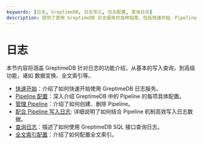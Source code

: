 ```yaml
---
keywords: [日志, GreptimeDB, 日志写入, 日志配置, 查询日志]
description: 提供了使用 GreptimeDB 日志服务的各种指南，包括快速开始、Pipeline 配置、管理 Pipeline、写入日志、查询日志和全文索引配置。
---
```


# 日志

本节内容将涵盖 GreptimeDB 针对日志的功能介绍，从基本的写入查询，到高级功能，诸如
数据变换、全文索引等。

- [快速开始](./quick-start.md)：介绍了如何快速开始使用 GreptimeDB 日志服务。
- [Pipeline 配置](./pipeline-config.md)：深入介绍 GreptimeDB 中的 Pipeline 的每项具体配置。
- [管理 Pipeline](./manage-pipelines.md)：介绍了如何创建、删除 Pipeline。
- [配合 Pipeline 写入日志](./write-logs.md): 详细说明了如何结合 Pipeline 机制高效写入日志数据。
- [查询日志](./query-logs.md)：描述了如何使用 GreptimeDB SQL 接口查询日志。
- [全文索引配置](./fulltext-index-config.md)：介绍了如何配置全文索引。
